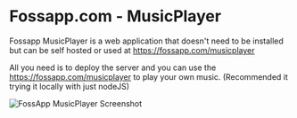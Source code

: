 # Fossapp.com - MusicPlayer
Fossapp MusicPlayer is a web application that doesn't need to be installed but can be self hosted or used at https://fossapp.com/musicplayer

All you need is to deploy the server and you can use the https://fossapp.com/musicplayer to play your own music.
(Recommended it trying it locally with just nodeJS)

![FossApp MusicPlayer Screenshot](https://codeberg.org/fossapp-com/musicplayer/raw/branch/main/musicplayer.png)